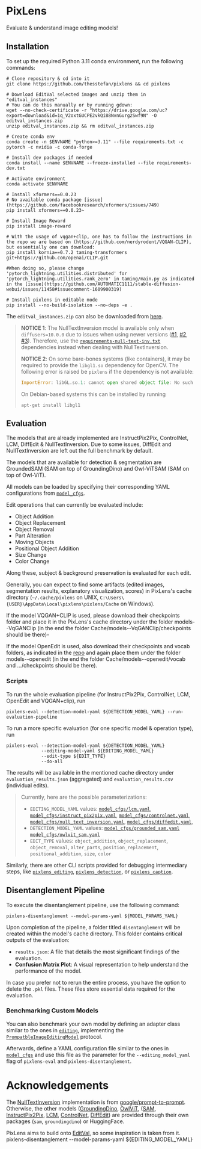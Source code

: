 # PixLens

Evaluate & understand image editing models!

## Installation

To set up the required Python 3.11 conda environment, run the following commands:

```shell
# Clone repository & cd into it
git clone https://github.com/thesstefan/pixlens && cd pixlens

# Download EditVal selected images and unzip them in "editval_instances"
# You can do this manually or by running gdown:
wget --no-check-certificate -r "https://drive.google.com/uc?export=download&id=1q_V2oxtGUCPE2vkQi88NvnGurg2Swf9N" -O editval_instances.zip
unzip editval_instances.zip && rm editval_instances.zip

# Create conda env
conda create -n $ENVNAME "python>=3.11" --file requirements.txt -c pytorch -c nvidia -c conda-forge

# Install dev packages if needed
conda install --name $ENVNAME --freeze-installed --file requirements-dev.txt

# Activate environment
conda activate $ENVNAME

# Install xformers==0.0.23
# No available conda package [issue](https://github.com/facebookresearch/xformers/issues/749)
pip install xformers==0.0.23~

# Install Image Reward
pip install image-reward

# With the usage of vqgan+clip, one has to follow the instructions in the repo we are based on (https://github.com/nerdyrodent/VQGAN-CLIP), but essentially one can download:
pip install kornia==0.7.2 taming-transformers git+https://github.com/openai/CLIP.git

#When doing so, please change 'pytorch_lightning.utilities.distributed' for 'pytorch_lightning.utilities.rank_zero' in taming/main.py as indicated in the [issue](https://github.com/AUTOMATIC1111/stable-diffusion-webui/issues/11458#issuecomment-1609900319)

# Install pixlens in editable mode
pip install --no-build-isolation --no-deps -e .
```

The `editval_instances.zip` can also be downloaded from [here](https://drive.google.com/uc?export=download&id=1q_V2oxtGUCPE2vkQi88NvnGurg2Swf9N).

> **NOTICE 1**: The NullTextInversion model is available only when `diffusers=10.0.0` due to 
> issues when using newer versions ([#1](https://github.com/google/prompt-to-prompt/issues/57), 
> [#2](https://github.com/google/prompt-to-prompt/issues/72), [#3](https://github.com/google/prompt-to-prompt/issues/37)).
> Therefore, use the [`requirements-null-text-inv.txt`](https://github.com/thesstefan/pixlens/blob/main/requirements-null-text-inv.txt) 
> dependencies instead when dealing with NullTextInversion.
>
> **NOTICE 2**: On some bare-bones systems (like containers), it may be required to provide the `libgl1.so` dependency for OpenCV. The
> following error is raised be `pixlens` if the dependency is not available:
>```python
> ImportError: libGL.so.1: cannot open shared object file: No such file or directory
>```
> On Debian-based systems this can be installed by running
>```
> apt-get install libgl1
>```

## Evaluation

The models that are already implemented are InstructPix2Pix, ControlNet, LCM, DiffEdit & NullTextInversion. 
Due to some issues, DiffEdit and NullTextInversion are left out the full benchmark by default. 

The models that are available for detection & segmentation are GroundedSAM (SAM on top of GroundingDino) and 
Owl-ViTSAM (SAM on top of Owl-ViT).

All models can be loaded by specifying their corresponding YAML configurations 
from [`model_cfgs`](https://github.com/thesstefan/pixlens/tree/main/model_cfgs).

Edit operations that can currently be evaluated include:
- Object Addition
- Object Replacement
- Object Removal
- Part Alteration
- Moving Objects
- Positional Object Addition
- Size Change
- Color Change

Along these, subject & background preservation is evaluated for each edit.

Generally, you can expect to find some artifacts (edited images, segmentation results, explanatory visualization, scores) 
in PixLens's cache directory (`~/.cache/pixlens` on UNIX, `C:\Users\{USER}\AppData\Local\pixlens\pixlens/Cache` on Windows).

If the model VQGAN+CLIP is used, please download their checkpoints folder and place it in the PixLens's cache directory under the folder models--VqGANClip (in the end the folder Cache/models--VqGANClip/checkpoints should be there)-

If the model OpenEdit is used, also download their checkpoints and vocab folders, as indicated in the [repo](https://github.com/xh-liu/Open-Edit) and again place them under the folder models--openedit (in the end the folder Cache/models--openedit/vocab and .../checkpoints should be there).

###  Scripts

To run the whole evaluation pipeline (for InstructPix2Pix, ControlNet, LCM, OpenEdit and VQGAN+clip), run 
```shell
pixlens-eval --detection-model-yaml ${DETECTION_MODEL_YAML} --run-evaluation-pipeline
```

To run a more specific evaluation (for one specific model & operation type), run
```shell
pixlens-eval --detection-model-yaml ${DETECTION_MODEL_YAML} 
             --editing-model-yaml ${EDITING_MODEL_YAML}
             --edit-type ${EDIT_TYPE}
             --do-all
```

The results will be available in the mentioned cache directory under `evaluation_results.json` (aggregated) and
`evaluation_results.csv` (individual edits).

>Currently, here are the possible parameterizations:
>- `EDITING_MODEL_YAML` values: 
>[`model_cfgs/lcm.yaml`](https://github.com/thesstefan/pixlens/blob/main/model_cfgs/lcm.yaml),
>[`model_cfgs/instruct_pix2pix.yaml`](https://github.com/thesstefan/pixlens/blob/main/model_cfgs/instruct_pix2pix.yaml),
>[`model_cfgs/controlnet.yaml`](https://github.com/thesstefan/pixlens/blob/main/model_cfgs/controlnet.yaml),
>[`model_cfgs/null_text_inversion.yaml`](https://github.com/thesstefan/pixlens/blob/main/model_cfgs/null_text_inversion.yaml),
>[`model_cfgs/diffedit.yaml`](https://github.com/thesstefan/pixlens/blob/main/model_cfgs/diffedit.yaml),
>- `DETECTION_MODEL_YAML` values: [`model_cfgs/grounded_sam.yaml`](https://github.com/thesstefan/pixlens/blob/main/model_cfgs/grounded_sam.yaml)
>[`model_cfgs/owlvit_sam.yaml`](https://github.com/thesstefan/pixlens/blob/main/model_cfgs/owlvit_sam.yaml)
>- `EDIT_TYPE` values: `object_addition`, `object_replacement`, `object_removal`, `alter_parts`, 
>`position_replacement`, `positional_addition`, `size`, `color`

Similarly, there are other CLI scripts provided for debugging intermediary steps, like [`pixlens_editing`](https://github.com/thesstefan/pixlens/blob/main/pixlens/cli/pixlens_editing_cli.py),
[`pixlens_detection`](https://github.com/thesstefan/pixlens/blob/main/pixlens/cli/pixlens_detection_cli.py), or [`pixlens_caption`](https://github.com/thesstefan/pixlens/blob/main/pixlens/cli/pixlens_caption_cli.py).

## Disentanglement Pipeline

To execute the disentanglement pipeline, use the following command:

```shell
pixlens-disentanglement --model-params-yaml ${MODEL_PARAMS_YAML}
```
Upon completion of the pipeline, a folder titled `disentanglement` will be created within the model's cache directory. This folder contains critical outputs of the evaluation:

- `results.json`: A file that details the most significant findings of the evaluation.
- **Confusion Matrix Plot**: A visual representation to help understand the performance of the model.

In case you prefer not to rerun the entire process, you have the option to delete the `.pkl` files. These files store essential data required for the evaluation.


### Benchmarking Custom Models

You can also benchmark your own model by defining an adapter class similar to the ones in [`editing`](https://github.com/thesstefan/pixlens/tree/main/pixlens/editing), implementing
the [`PrompatbleImageEditingModel`](https://github.com/thesstefan/pixlens/blob/main/pixlens/editing/interfaces.py#L16) protocol.

Afterwards, define a YAML configuration file similar to the ones in [`model_cfgs`](https://github.com/thesstefan/pixlens/tree/main/model_cfgs) and use this file as the
parameter for the `--editing_model_yaml` flag of `pixlens-eval` and `pixlens-disentanglement`.

# Acknowledgements

The [NullTextInversion](https://arxiv.org/abs/2211.09794) implementation is from [google/prompt-to-prompt](https://github.com/google/prompt-to-prompt). Otherwise,
the other models ([GroundingDino](https://arxiv.org/abs/2303.05499), [OwlViT](https://arxiv.org/abs/2205.06230),  ([SAM](https://arxiv.org/abs/2304.02643),
[InstructPix2Pix](https://arxiv.org/abs/2211.09800), [LCM](https://arxiv.org/abs/2310.04378), [ControlNet](https://arxiv.org/abs/2302.05543),
[DiffEdit](https://arxiv.org/abs/2210.11427)) are provided through their own packages (`sam`, `groundingdino`) or HuggingFace.

PixLens aims to build onto [EditVal](https://github.com/deep-ml-research/editval_code), so some inspiration is taken from it.
pixlens-disentanglement --model-params-yaml ${EDITING_MODEL_YAML}